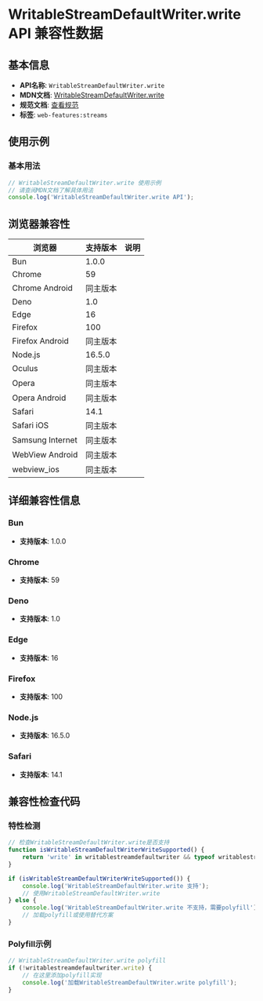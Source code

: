 # WritableStreamDefaultWriter.write API 兼容性数据

## 基本信息

- **API名称**: `WritableStreamDefaultWriter.write`
- **MDN文档**: [WritableStreamDefaultWriter.write](https://developer.mozilla.org/docs/Web/API/WritableStreamDefaultWriter/write)
- **规范文档**: [查看规范](https://streams.spec.whatwg.org/#ref-for-default-writer-write①②)
- **标签**: `web-features:streams`

## 使用示例

### 基本用法

```javascript
// WritableStreamDefaultWriter.write 使用示例
// 请查阅MDN文档了解具体用法
console.log('WritableStreamDefaultWriter.write API');
```

## 浏览器兼容性

| 浏览器 | 支持版本 | 说明 |
|--------|----------|------|
| Bun | 1.0.0 |  |
| Chrome | 59 |  |
| Chrome Android | 同主版本 |  |
| Deno | 1.0 |  |
| Edge | 16 |  |
| Firefox | 100 |  |
| Firefox Android | 同主版本 |  |
| Node.js | 16.5.0 |  |
| Oculus | 同主版本 |  |
| Opera | 同主版本 |  |
| Opera Android | 同主版本 |  |
| Safari | 14.1 |  |
| Safari iOS | 同主版本 |  |
| Samsung Internet | 同主版本 |  |
| WebView Android | 同主版本 |  |
| webview_ios | 同主版本 |  |

## 详细兼容性信息

### Bun

- **支持版本**: 1.0.0

### Chrome

- **支持版本**: 59

### Deno

- **支持版本**: 1.0

### Edge

- **支持版本**: 16

### Firefox

- **支持版本**: 100

### Node.js

- **支持版本**: 16.5.0

### Safari

- **支持版本**: 14.1

## 兼容性检查代码

### 特性检测

```javascript
// 检查WritableStreamDefaultWriter.write是否支持
function isWritableStreamDefaultWriterWriteSupported() {
    return 'write' in writablestreamdefaultwriter && typeof writablestreamdefaultwriter.write === 'function';
}

if (isWritableStreamDefaultWriterWriteSupported()) {
    console.log('WritableStreamDefaultWriter.write 支持');
    // 使用WritableStreamDefaultWriter.write
} else {
    console.log('WritableStreamDefaultWriter.write 不支持，需要polyfill');
    // 加载polyfill或使用替代方案
}
```

### Polyfill示例

```javascript
// WritableStreamDefaultWriter.write polyfill
if (!writablestreamdefaultwriter.write) {
    // 在这里添加polyfill实现
    console.log('加载WritableStreamDefaultWriter.write polyfill');
}
```

